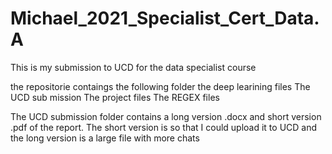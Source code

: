 # Michael_2021_Specialist_Cert_Data.A

This is my submission to UCD for the data specialist course

the repositorie contaings the following folder
  the deep learining files
  The UCD sub mission
  The project files
  The REGEX files
  
  The UCD submission folder contains a long version .docx and short version .pdf of the report.
  The short version is so that I could upload it to UCD and the long version is a large file with more chats
